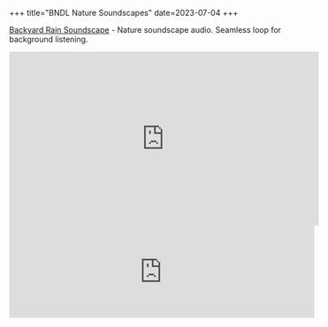 +++
title="BNDL Nature Soundscapes"
date=2023-07-04
+++

[Backyard Rain Soundscape](https://briandorsey.itch.io/backyard-rain-soundscape) - Nature soundscape audio. Seamless loop for background listening. 

<iframe width="560" height="315" src="https://www.youtube-nocookie.com/embed/-W3mnNg7gSA" title="YouTube video player" frameborder="0" allow="accelerometer; autoplay; clipboard-write; encrypted-media; gyroscope; picture-in-picture; web-share" allowfullscreen></iframe>

<iframe frameborder="0" src="https://itch.io/embed/2146638?linkback=true" width="552" height="167"><a href="https://briandorsey.itch.io/backyard-rain-soundscape">Backyard Rain Soundscape</a></iframe>

